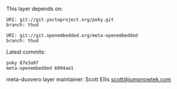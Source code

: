 This layer depends on:

    URI: git://git.yoctoproject.org/poky.git
    branch: thud

    URI: git://git.openembedded.org/meta-openembedded
    branch: thud

Latest commits:

    poky 87e3a97
    meta-openembedded 6094ae1

meta-duovero layer maintainer: Scott Ellis <scott@jumpnowtek.com>
